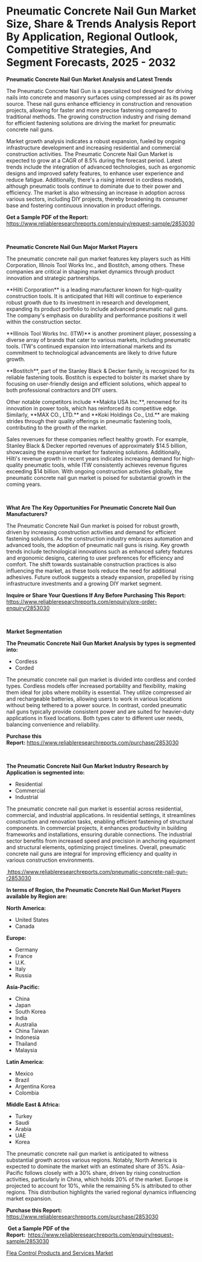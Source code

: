 <p><h1>Pneumatic Concrete Nail Gun Market Size, Share & Trends Analysis Report By Application, Regional Outlook, Competitive Strategies, And Segment Forecasts, 2025 - 2032</h1></p><p><strong>Pneumatic Concrete Nail Gun Market Analysis and Latest Trends</strong></p>
<p><p>The Pneumatic Concrete Nail Gun is a specialized tool designed for driving nails into concrete and masonry surfaces using compressed air as its power source. These nail guns enhance efficiency in construction and renovation projects, allowing for faster and more precise fastening compared to traditional methods. The growing construction industry and rising demand for efficient fastening solutions are driving the market for pneumatic concrete nail guns.</p><p>Market growth analysis indicates a robust expansion, fueled by ongoing infrastructure development and increasing residential and commercial construction activities. The Pneumatic Concrete Nail Gun Market is expected to grow at a CAGR of 8.5% during the forecast period. Latest trends include the integration of advanced technologies, such as ergonomic designs and improved safety features, to enhance user experience and reduce fatigue. Additionally, there's a rising interest in cordless models, although pneumatic tools continue to dominate due to their power and efficiency. The market is also witnessing an increase in adoption across various sectors, including DIY projects, thereby broadening its consumer base and fostering continuous innovation in product offerings.</p></p>
<p><strong>Get a Sample PDF of the Report:&nbsp;</strong> <a href="https://www.reliableresearchreports.com/enquiry/request-sample/2853030?utm_campaign=2042&utm_medium=2&utm_source=Github&utm_content=ia&utm_term=11032025&utm_id=pneumatic-concrete-nail-gun">https://www.reliableresearchreports.com/enquiry/request-sample/2853030</a></p>
<p>&nbsp;</p>
<p><strong>Pneumatic Concrete Nail Gun Major Market Players</strong></p>
<p><p>The pneumatic concrete nail gun market features key players such as Hilti Corporation, Illinois Tool Works Inc., and Bostitch, among others. These companies are critical in shaping market dynamics through product innovation and strategic partnerships.</p><p>**Hilti Corporation** is a leading manufacturer known for high-quality construction tools. It is anticipated that Hilti will continue to experience robust growth due to its investment in research and development, expanding its product portfolio to include advanced pneumatic nail guns. The company's emphasis on durability and performance positions it well within the construction sector.</p><p>**Illinois Tool Works Inc. (ITW)** is another prominent player, possessing a diverse array of brands that cater to various markets, including pneumatic tools. ITW's continued expansion into international markets and its commitment to technological advancements are likely to drive future growth. </p><p>**Bostitch**, part of the Stanley Black & Decker family, is recognized for its reliable fastening tools. Bostitch is expected to bolster its market share by focusing on user-friendly design and efficient solutions, which appeal to both professional contractors and DIY users.</p><p>Other notable competitors include **Makita USA Inc.**, renowned for its innovation in power tools, which has reinforced its competitive edge. Similarly, **MAX CO., LTD.** and **Koki Holdings Co., Ltd.** are making strides through their quality offerings in pneumatic fastening tools, contributing to the growth of the market.</p><p>Sales revenues for these companies reflect healthy growth. For example, Stanley Black & Decker reported revenues of approximately $14.5 billion, showcasing the expansive market for fastening solutions. Additionally, Hilti's revenue growth in recent years indicates increasing demand for high-quality pneumatic tools, while ITW consistently achieves revenue figures exceeding $14 billion. With ongoing construction activities globally, the pneumatic concrete nail gun market is poised for substantial growth in the coming years.</p></p>
<p>&nbsp;</p>
<p><strong>What Are The Key Opportunities For Pneumatic Concrete Nail Gun Manufacturers?</strong></p>
<p><p>The Pneumatic Concrete Nail Gun market is poised for robust growth, driven by increasing construction activities and demand for efficient fastening solutions. As the construction industry embraces automation and advanced tools, the adoption of pneumatic nail guns is rising. Key growth trends include technological innovations such as enhanced safety features and ergonomic designs, catering to user preferences for efficiency and comfort. The shift towards sustainable construction practices is also influencing the market, as these tools reduce the need for additional adhesives. Future outlook suggests a steady expansion, propelled by rising infrastructure investments and a growing DIY market segment.</p></p>
<p><strong>Inquire or Share Your Questions If Any Before Purchasing This Report:</strong> <a href="https://www.reliableresearchreports.com/enquiry/pre-order-enquiry/2853030?utm_campaign=2042&utm_medium=2&utm_source=Github&utm_content=ia&utm_term=11032025&utm_id=pneumatic-concrete-nail-gun">https://www.reliableresearchreports.com/enquiry/pre-order-enquiry/2853030</a></p>
<p>&nbsp;</p>
<p><strong>Market Segmentation</strong></p>
<p><strong>The Pneumatic Concrete Nail Gun Market Analysis by types is segmented into:</strong></p>
<p><ul><li>Cordless</li><li>Corded</li></ul></p>
<p><p>The pneumatic concrete nail gun market is divided into cordless and corded types. Cordless models offer increased portability and flexibility, making them ideal for jobs where mobility is essential. They utilize compressed air and rechargeable batteries, allowing users to work in various locations without being tethered to a power source. In contrast, corded pneumatic nail guns typically provide consistent power and are suited for heavier-duty applications in fixed locations. Both types cater to different user needs, balancing convenience and reliability.</p></p>
<p><strong>Purchase this Report:&nbsp;</strong><a href="https://www.reliableresearchreports.com/purchase/2853030?utm_campaign=2042&utm_medium=2&utm_source=Github&utm_content=ia&utm_term=11032025&utm_id=pneumatic-concrete-nail-gun">https://www.reliableresearchreports.com/purchase/2853030</a></p>
<p>&nbsp;</p>
<p><strong>The Pneumatic Concrete Nail Gun Market Industry Research by Application is segmented into:</strong></p>
<p><ul><li>Residential</li><li>Commercial</li><li>Industrial</li></ul></p>
<p><p>The pneumatic concrete nail gun market is essential across residential, commercial, and industrial applications. In residential settings, it streamlines construction and renovation tasks, enabling efficient fastening of structural components. In commercial projects, it enhances productivity in building frameworks and installations, ensuring durable connections. The industrial sector benefits from increased speed and precision in anchoring equipment and structural elements, optimizing project timelines. Overall, pneumatic concrete nail guns are integral for improving efficiency and quality in various construction environments.</p></p>
<p><a href="https://www.reliableresearchreports.com/pneumatic-concrete-nail-gun-r2853030?utm_campaign=2042&utm_medium=2&utm_source=Github&utm_content=ia&utm_term=11032025&utm_id=pneumatic-concrete-nail-gun">&nbsp;https://www.reliableresearchreports.com/pneumatic-concrete-nail-gun-r2853030</a></p>
<p><strong>In terms of Region, the Pneumatic Concrete Nail Gun Market Players available by Region are:</strong></p>
<p>
    <p> <strong> North America: </strong>
        <ul>
            <li>United States</li>
            <li>Canada</li>
        </ul>
        </p> 
    <p> <strong> Europe: </strong>
        <ul>
            <li>Germany</li>
            <li>France</li>
            <li>U.K.</li>
            <li>Italy</li>
            <li>Russia</li>
        </ul>
        </p> 
    <p> <strong> Asia-Pacific: </strong>
        <ul>
            <li>China</li>
            <li>Japan</li>
            <li>South Korea</li>
            <li>India</li>
            <li>Australia</li>
            <li>China Taiwan</li>
            <li>Indonesia</li>
            <li>Thailand</li>
            <li>Malaysia</li>
        </ul>
        </p> 
    <p> <strong> Latin America: </strong>
        <ul>
            <li>Mexico</li>
            <li>Brazil</li>
            <li>Argentina Korea</li>
            <li>Colombia</li>
        </ul>
        </p> 
    <p> <strong> Middle East & Africa: </strong>
        <ul>
            <li>Turkey</li>
            <li>Saudi</li>
            <li>Arabia</li>
            <li>UAE</li>
            <li>Korea</li>
        </ul>
    </p>
    </p>
<p><p>The pneumatic concrete nail gun market is anticipated to witness substantial growth across various regions. Notably, North America is expected to dominate the market with an estimated share of 35%. Asia-Pacific follows closely with a 30% share, driven by rising construction activities, particularly in China, which holds 20% of the market. Europe is projected to account for 10%, while the remaining 5% is attributed to other regions. This distribution highlights the varied regional dynamics influencing market expansion.</p></p>
<p><strong>Purchase this Report: </strong><a href="https://www.reliableresearchreports.com/purchase/2853030?utm_campaign=2042&utm_medium=2&utm_source=Github&utm_content=ia&utm_term=11032025&utm_id=pneumatic-concrete-nail-gun">https://www.reliableresearchreports.com/purchase/2853030</a></p>
<p>&nbsp;<strong>Get a Sample PDF of the Report:&nbsp;&nbsp;</strong><a href="https://www.reliableresearchreports.com/enquiry/request-sample/2853030?utm_campaign=2042&utm_medium=2&utm_source=Github&utm_content=ia&utm_term=11032025&utm_id=pneumatic-concrete-nail-gun">https://www.reliableresearchreports.com/enquiry/request-sample/2853030</a></p>
<p><strong></strong></p>
<p><p><a href="https://github.com/mohmodsiason/Market-Research-Report-List-1/blob/main/flea-control-products-and-services-market.md?utm_campaign=2042&utm_medium=2&utm_source=Github&utm_content=ia&utm_term=11032025&utm_id=pneumatic-concrete-nail-gun">Flea Control Products and Services Market</a></p></p>